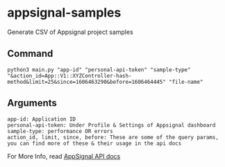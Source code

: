 # appsignal-samples

Generate CSV of Appsignal project samples

## Command
```
python3 main.py "app-id" "personal-api-token" "sample-type" "&action_id=App::V1::XYZController-hash-method&limit=25&since=1606463290&before=1606464445" "file-name"
```

## Arguments

```
app-id: Application ID
personal-api-token: Under Profile & Settings of Appsignal dashboard
sample-type: performance OR errors
action_id, limit, since, before: These are some of the query params, you can find more of these & their usage in the api docs
```

For More Info, read [AppSignal API docs](https://docs.appsignal.com/api/samples.html)